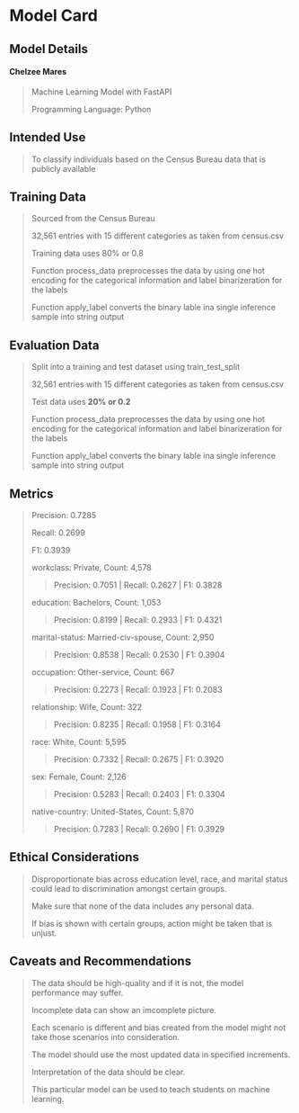 # Model Card

## Model Details

#### Chelzee Mares
>
> Machine Learning Model with FastAPI
> 
> Programming Language: Python

## Intended Use

> To classify individuals based on the Census Bureau data that is publicly available

## Training Data

> Sourced from the Census Bureau
>
> 32,561 entries with 15 different categories as taken from census.csv
>
> Training data uses 80% or 0.8
>
> Function process_data preprocesses the data by using one hot encoding for the categorical information
> and label binarizeration for the labels
>
> Function apply_label converts the binary lable ina single inference sample into string output
>

## Evaluation Data

> Split into a training and test dataset using train_test_split
>
> 32,561 entries with 15 different categories as taken from census.csv
>
> Test data uses **20% or 0.2**
>
> Function process_data preprocesses the data by using one hot encoding for the categorical information
> and label binarizeration for the labels
>
> Function apply_label converts the binary lable ina single inference sample into string output
>
> 

## Metrics

> Precision: 0.7285
>
> Recall: 0.2699
>
> F1: 0.3939
>
> workclass: Private, Count: 4,578
>> Precision: 0.7051 | Recall: 0.2627 | F1: 0.3828
> 
> education: Bachelors, Count: 1,053
>> Precision: 0.8199 | Recall: 0.2933 | F1: 0.4321
>
> marital-status: Married-civ-spouse, Count: 2,950
>> Precision: 0.8538 | Recall: 0.2530 | F1: 0.3904
>
> occupation: Other-service, Count: 667
>> Precision: 0.2273 | Recall: 0.1923 | F1: 0.2083
>
> relationship: Wife, Count: 322
>> Precision: 0.8235 | Recall: 0.1958 | F1: 0.3164
>
> race: White, Count: 5,595
>> Precision: 0.7332 | Recall: 0.2675 | F1: 0.3920
>
> sex: Female, Count: 2,126
>> Precision: 0.5283 | Recall: 0.2403 | F1: 0.3304
>
> native-country: United-States, Count: 5,870
>> Precision: 0.7283 | Recall: 0.2690 | F1: 0.3929


## Ethical Considerations

> Disproportionate bias across education level, race, and marital status could lead to discrimination amongst certain groups.
>
> Make sure that none of the data includes any personal data.
>
> If bias is shown with certain groups, action might be taken that is unjust.

## Caveats and Recommendations

> The data should be high-quality and if it is not, the model performance may suffer.
>
> Incomplete data can show an imcomplete picture.
>
> Each scenario is different and bias created from the model might not take those scenarios into consideration.
>
> The model should use the most updated data in specified increments.
>
> Interpretation of the data should be clear.
>
> This particular model can be used to teach students on machine learning.

